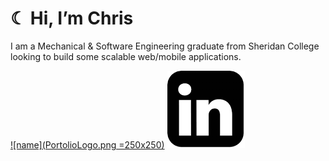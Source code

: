 # ☾ Hi, I’m Chris

I am a Mechanical & Software Engineering graduate from Sheridan College looking to build some scalable web/mobile applications. 

[![name](PortolioLogo.png =250x250)](https://ctapnio.com/)
[![name](linkedinLogo.png)](https://linkedin.com/ctapnio/)
